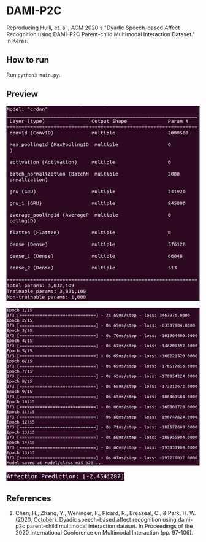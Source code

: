 # DAMI-P2C
Reproducing Huili, et. al., ACM 2020's "Dyadic Speech-based Affect Recognition using DAMI-P2C Parent-child Multimodal Interaction Dataset." in Keras.

## How to run
Run `python3 main.py`.

## Preview
![result](https://github.com/ybkim95/DAMI-P2C/blob/main/img/result.png)

![result](https://github.com/ybkim95/DAMI-P2C/blob/main/img/result1.png)

![result](https://github.com/ybkim95/DAMI-P2C/blob/main/img/result2.png)

## References
1. Chen, H., Zhang, Y., Weninger, F., Picard, R., Breazeal, C., & Park, H. W. (2020, October). Dyadic speech-based affect recognition using dami-p2c parent-child multimodal interaction dataset. In Proceedings of the 2020 International Conference on Multimodal Interaction (pp. 97-106).
